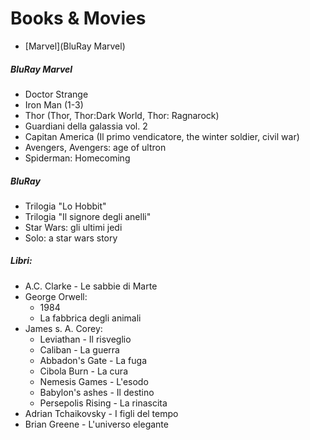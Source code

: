 # Books & Movies

* [Marvel](BluRay Marvel)

##### BluRay Marvel
- Doctor Strange
- Iron Man (1-3)
- Thor (Thor, Thor:Dark World, Thor: Ragnarock)
- Guardiani della galassia vol. 2
- Capitan America (Il primo vendicatore, the winter soldier, civil war)
- Avengers, Avengers: age of ultron
- Spiderman: Homecoming

##### BluRay
- Trilogia "Lo Hobbit"
- Trilogia "Il signore degli anelli"
- Star Wars: gli ultimi jedi
- Solo: a star wars story


##### Libri:
- A.C. Clarke - Le sabbie di Marte
- George Orwell: 
  * 1984
  * La fabbrica degli animali
- James s. A. Corey:
  * Leviathan - Il risveglio
  * Caliban - La guerra
  * Abbadon's Gate - La fuga
  * Cibola Burn - La cura
  * Nemesis Games - L'esodo
  * Babylon's ashes - Il destino
  * Persepolis Rising - La rinascita
- Adrian Tchaikovsky - I figli del tempo
- Brian Greene - L'universo elegante
